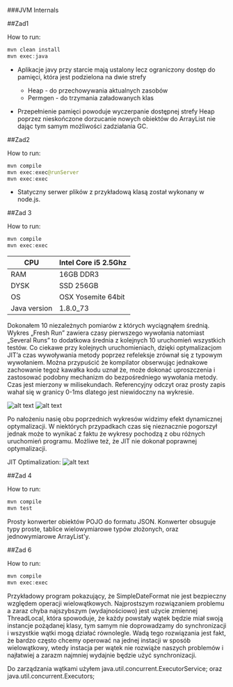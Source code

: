 ###JVM Internals

##Zad1

How to run:

```java
mvn clean install
mvn exec:java
```

* Aplikacje javy przy starcie mają ustalony lecz ograniczony dostęp do pamięci,
która jest podzielona na dwie strefy
    - Heap - do przechowywania aktualnych zasobów
    - Permgen - do trzymania załadowanych klas

* Przepełnienie pamięci powoduje wyczerpanie dostępnej strefy Heap poprzez
nieskończone dorzucanie nowych obiektów do ArrayList nie dając tym samym możliwości zadziałania GC.

##Zad2

How to run:

```java
mvn compile
mvn exec:exec@runServer
mvn exec:exec
```
* Statyczny serwer plików z przykładową klasą został wykonany w node.js.

##Zad 3

How to run:

```java
mvn compile
mvn exec:exec
```
|    CPU              |    Intel Core i5 2.5Ghz    |
|---------------------|----------------------------|
|    RAM              |    16GB DDR3               |
|    DYSK             |    SSD 256GB               |
|    OS               |    OSX Yosemite 64bit      |
|    Java version     |    1.8.0_73                |

Dokonałem 10 niezależnych pomiarów z których wyciągnąłem średnią. Wykres „Fresh Run” zawiera czasy pierwszego wywołania natomiast „Several Runs” to dodatkowa średnia z kolejnych 10 uruchomień wszystkich testów.  Co ciekawe przy kolejnych uruchomieniach, dzięki optymalizacjom JIT’a czas wywoływania metody poprzez refeleksje zrównał się z typowym wywołaniem. Można przypuścić że kompilator obserwując jednakowe zachowanie tegoż kawałka kodu uznał że, może dokonać uproszczenia i zastosować podobny mechanizm do bezpośredniego wywołania metody. Czas jest mierzony w milisekundach. Referencyjny odczyt oraz prosty zapis wahał się w granicy 0-1ms dlatego jest niewidoczny na wykresie.

![alt text](https://dl.dropboxusercontent.com/u/15067146/freshrun.PNG "Fresh Run")
![alt text](https://dl.dropboxusercontent.com/u/15067146/after10.PNG "After 10")

Po nałożeniu nasię obu poprzednich wykresów widzimy efekt dynamicznej optymalizacji. W niektórych przypadkach czas się nieznacznie pogorszył jednak może to wynikać z faktu że wykresy pochodzą z obu różnych uruchomień programu. Możliwe też, że JIT nie dokonał poprawnej optymalizacji. 

JIT Optimalization:
![alt text](https://dl.dropboxusercontent.com/u/15067146/JITOptymalization.PNG "JIT Optymalization")

##Zad 4

How to run:

```java
mvn compile
mvn test
```

Prosty konwerter obiektów POJO do formatu JSON. Konwerter obsuguje typy proste, tablice wielowymiarowe typów złożonych, oraz jednowymiarowe ArrayList'y. 

##Zad 6

How to run:
```java
mvn compile
mvn exec:exec
```

Przykładowy program pokazujący, że SimpleDateFormat nie jest bezpieczny względem operacji wielowątkowych. Najprostszym rozwiązaniem problemu a zaraz chyba najszybszym (wydajnościowo) jest użycie zmiennej ThreadLocal, która spowoduje, że każdy powstały wątek będzie miał swoją instancje pożądanej klasy, tym samym nie doprowadzamy do synchronizacji i wszystkie wątki mogą działać równolegle. Wadą tego rozwiązania jest fakt, że bardzo często chcemy operować na jednej instacji w sposób wielowątkowy, wtedy instacja per wątek nie rozwiąże naszych problemów i najłatwiej a zarazm najmniej wydajnie będzie użyć synchronizacji.

Do zarządzania wątkami użyłem java.util.concurrent.ExecutorService; oraz  java.util.concurrent.Executors;
